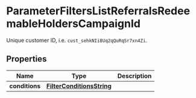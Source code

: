 

# ParameterFiltersListReferralsRedeemableHoldersCampaignId

Unique customer ID, i.e. `cust_sehkNIi8Uq2qQuRqSr7xn4Zi`.

## Properties

| Name | Type | Description |
|------------ | ------------- | ------------- |
|**conditions** | [**FilterConditionsString**](FilterConditionsString.md) |  |



